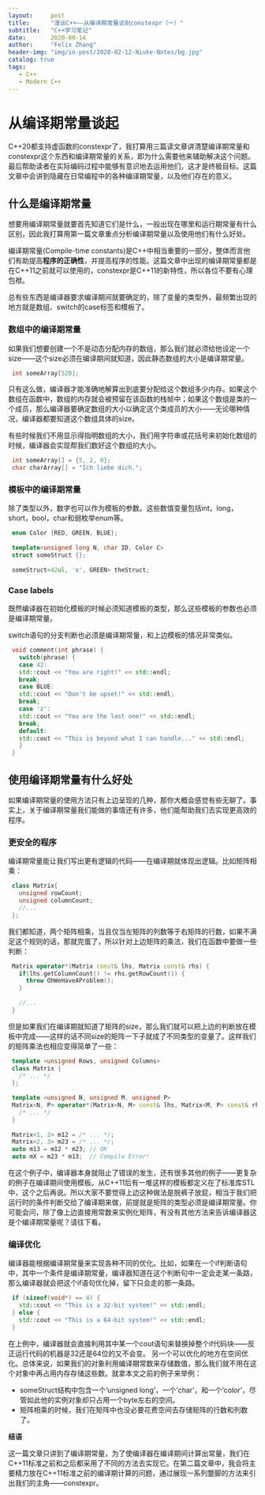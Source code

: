 ```yaml
---
layout:     post
title:      "漫谈C++——从编译期常量谈到constexpr（一）"
subtitle:   "C++学习笔记"
date:       2020-09-14
author:     "Felix Zhang"
header-img: "img/in-post/2020-02-12-Niuke-Notes/bg.jpg"
catalog: true
tags:
   - C++
   - Modern C++
---
```

# 从编译期常量谈起

C++20都支持虚函数的constexpr了，我打算用三篇读文章讲清楚编译期常量和constexpr这个东西和编译期常量的关系，即为什么需要他来辅助解决这个问题。最后帮助读者在实际编码过程中能够有意识地去运用他们，这才是终极目标。这篇文章中会讲到隐藏在日常编程中的各种编译期常量，以及他们存在的意义。

## 什么是编译期常量

想要用编译期常量就要首先知道它们是什么，一般出现在哪里和运行期常量有什么区别，因此我打算用第一篇文章重点分析编译期常量以及使用他们有什么好处。

编译期常量(Compile-time constants)是C++中相当重要的一部分，整体而言他们有助提高**程序的正确性**，并提高程序的性能。这篇文章中出现的编译期常量都是在C++11之前就可以使用的，constexpr是C++11的新特性，所以各位不要有心理包袱。

总有些东西是编译器要求编译期间就要确定的，除了变量的类型外，最频繁出现的地方就是数组、switch的case标签和模板了。

### **数组中的编译期常量**

如果我们想要创建一个不是动态分配内存的数组，那么我们就必须给他设定一个size——这个size必须在编译期间就知道，因此静态数组的大小是编译期常量。

```cpp
 int someArray[520];
```

只有这么做，编译器才能准确地解算出到底要分配给这个数组多少内存。如果这个数组在函数中，数组的内存就会被预留在该函数的栈帧中；如果这个数组是类的一个成员，那么编译器要确定数组的大小以确定这个类成员的大小——无论哪种情况，编译器都要知道这个数组具体的size。

有些时候我们不用显示得指明数组的大小，我们用字符串或花括号来初始化数组的时候，编译器会实现帮我们数好这个数组的大小。

```cpp
 int someArray[] = {5, 2, 0};
 char charArray[] = "Ich liebe dich.";
```

### **模板中的编译期常量**

除了类型以外，数字也可以作为模板的参数。这些数值变量包括int，long，short，bool，char和弱枚举enum等。

```cpp
 enum Color {RED, GREEN, BLUE};
 
 template<unsigned long N, char ID, Color C>
 struct someStruct {};
 
 someStruct<42ul, 'e', GREEN> theStruct;
```

### **Case labels**

既然编译器在初始化模板的时候必须知道模板的类型，那么这些模板的参数也必须是编译期常量。

switch语句的分支判断也必须是编译期常量，和上边模板的情况非常类似。

```cpp
 void comment(int phrase) {
   switch(phrase) {
   case 42:
   std::cout << "You are right!" << std::endl;
   break;
   case BLUE:
   std::cout << "Don't be upset!" << std::endl;
   break;
   case 'z':
   std::cout << "You are the last one!" << std::endl;
   break;
   default:
   std::cout << "This is beyond what I can handle..." << std::endl;
   }
 }
```

## **使用编译期常量有什么好处**

如果编译期常量的使用方法只有上边呈现的几种，那你大概会感觉有些无聊了。事实上，关于编译期常量我们能做的事情还有许多，他们能帮助我们去实现更高效的程序。

### **更安全的程序**

编译期常量能让我们写出更有逻辑的代码——在编译期就体现出逻辑。比如矩阵相乘：

```cpp
 class Matrix{
   unsigned rowCount;
   unsigned columnCount;
   //...
 };
```

我们都知道，两个矩阵相乘，当且仅当左矩阵的列数等于右矩阵的行数，如果不满足这个规则的话，那就完蛋了，所以针对上边矩阵的乘法，我们在函数中要做一些判断：

```cpp
 Matrix operator*(Matrix const& lhs, Matrix const& rhs) {
   if(lhs.getColumnCount() != rhs.getRowCount()) {
     throw OhWeHaveAProblem(); 
   }
   
   //...
 }
```

但是如果我们在编译期就知道了矩阵的size，那么我们就可以把上边的判断放在模板中完成——这样的话不同size的矩阵一下子就成了不同类型的变量了。这样我们的矩阵乘法也相应变得简单了一些：

```cpp
 template <unsigned Rows, unsigned Columns>
 class Matrix {
   /* ... */
 };
 
 template <unsigned N, unsigned M, unsigned P>
 Matrix<N, P> operator*(Matrix<N, M> const& lhs, Matrix<M, P> const& rhs) {
   /* ... */
 }
 
 Matrix<1, 2> m12 = /* ... */;
 Matrix<2, 3> m23 = /* ... */;
 auto m13 = m12 * m23; // OK
 auto mX = m23 * m13;  // Compile Error!
```

在这个例子中，编译器本身就阻止了错误的发生，还有很多其他的例子——更复杂的例子在编译期间使用模板。从C++11后有一堆这样的模板都定义在了标准库STL中，这个之后再说。所以大家不要觉得上边这种做法是脱裤子放屁，相当于我们把运行时的条件判断交给了编译期来做，前提就是矩阵的类型必须是编译期常量。你可能会问，除了像上边直接用常数来实例化矩阵，有没有其他方法来告诉编译器这是个编译期常量呢？请往下看。

### **编译优化**

编译器能根据编译期常量来实现各种不同的优化。比如，如果在一个if判断语句中，其中一个条件是编译期常量，编译器知道在这个判断句中一定会走某一条路，那么编译器就会把这个if语句优化掉，留下只会走的那一条路。

```cpp
 if (sizeof(void*) == 4) {
   std::cout << "This is a 32-bit system!" << std::endl;
 } else {
   std::cout << "This is a 64-bit system!" << std::endl;
 }
```

在上例中，编译器就会直接利用其中某一个cout语句来替换掉整个if代码块——反正运行代码的机器是32还是64位的又不会变。 另一个可以优化的地方在空间优化。总体来说，如果我们的对象利用编译期常数来存储数值，那么我们就不用在这个对象中再占用内存存储这些数。就拿本文之前的例子来举例：

- someStruct结构中包含一个‘unsigned long’，一个‘char’，和一个‘color’，尽管如此他的实例对象却只占用一个byte左右的空间。
- 矩阵相乘的时候，我们在矩阵中也没必要花费空间去存储矩阵的行数和列数了。

**结语**

这一篇文章只讲到了编译期常量，为了使编译器在编译期间计算出常量，我们在C++11标准之前和之后都采用了不同的方法去实现它。在第二篇文章中，我会将主要精力放在C++11标准之前的编译期计算的问题，通过展现一系列蹩脚的方法来引出我们的主角——constexpr。